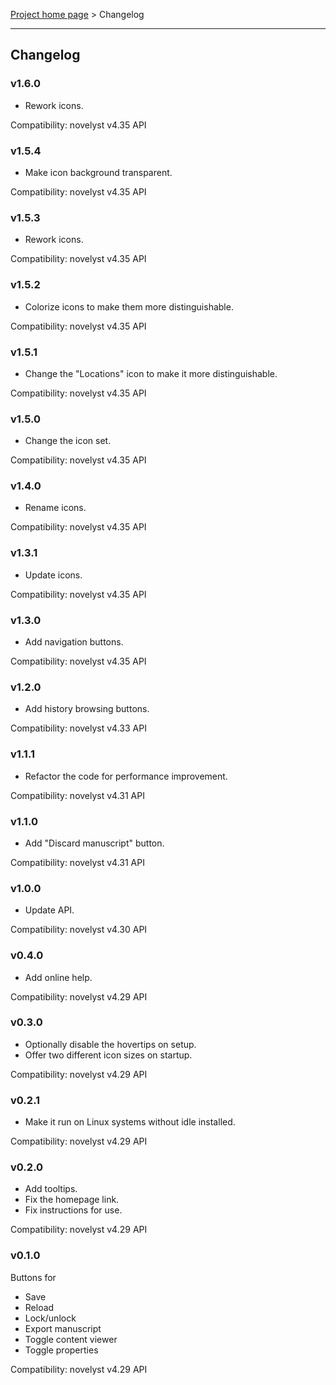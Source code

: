 [Project home page](index) > Changelog

------------------------------------------------------------------------

## Changelog

### v1.6.0

- Rework icons.

Compatibility: novelyst v4.35 API

### v1.5.4

- Make icon background transparent.

Compatibility: novelyst v4.35 API

### v1.5.3

- Rework icons.

Compatibility: novelyst v4.35 API

### v1.5.2

- Colorize icons to make them more distinguishable.

Compatibility: novelyst v4.35 API

### v1.5.1

- Change the "Locations" icon to make it more distinguishable.

Compatibility: novelyst v4.35 API

### v1.5.0

- Change the icon set.

Compatibility: novelyst v4.35 API

### v1.4.0

- Rename icons.

Compatibility: novelyst v4.35 API

### v1.3.1

- Update icons.

Compatibility: novelyst v4.35 API

### v1.3.0

- Add navigation buttons.

Compatibility: novelyst v4.35 API

### v1.2.0

- Add history browsing buttons.

Compatibility: novelyst v4.33 API

### v1.1.1

- Refactor the code for performance improvement.

Compatibility: novelyst v4.31 API

### v1.1.0

- Add "Discard manuscript" button.

Compatibility: novelyst v4.31 API

### v1.0.0

- Update API.

Compatibility: novelyst v4.30 API

### v0.4.0

- Add online help.

Compatibility: novelyst v4.29 API

### v0.3.0

- Optionally disable the hovertips on setup.
- Offer two different icon sizes on startup.

Compatibility: novelyst v4.29 API

### v0.2.1

- Make it run on Linux systems without idle installed.

Compatibility: novelyst v4.29 API

### v0.2.0

- Add tooltips.
- Fix the homepage link.
- Fix instructions for use.

Compatibility: novelyst v4.29 API

### v0.1.0

Buttons for
- Save
- Reload
- Lock/unlock
- Export manuscript
- Toggle content viewer
- Toggle properties

Compatibility: novelyst v4.29 API
